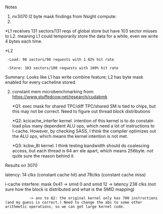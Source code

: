 Notes
1. nv3070 l2 byte mask findings from Nsight compute:
2. 
  *L1 receives 131 sectors/131 reqs of global store but have 103 sector misses to L2. meaning L1 could temporarily store the data for a while, even we write 4 bytes each time.
   
  *L2
  
     -Load: 98 sectors/98 requests with 1.02% hit rate
     
     -Store: 103 sectors/100 requests with 100% hit rate


Summary: Looks like L1 has write combine feature; L2 has byte mask enabled for every cacheline stored.

2. constant mem microbenchmarking from: https://www.stuffedcow.net/research/cudabmk

   *Q1: exec mask for shared TPC/diff TPC/shared SM  is tied to chips, but this may not be correct. Need to figure out thread block distributions

   *Q2: kcicache_interfer kernel. intention of this kernel is to do constatn load plus many dependent ALU ops, which need a lot of instructions to I-cache. However, by checking SASS, I think the compiler optimizes out the ALU ops, which means the kernel intention is not met.

   *Q3: kcbw_8t kernel. I think testing bandwidth should do coalescing access, but each thread is 64 arr ele apart, which means 256byte. not quite sure the reason behind it.

Results on 3070

   latency: 14 clks (constant cache hit) and 78clks (constant cache miss)
   
   i-cache interfere:  mask 0x41 -> smid 0 and smid 12 -> latency 238 clks  (not sure how the block is distributed and what is the SMID mapping) 
   
               -> ans to Q2: the original kernel only has 700 instructions (and my guess is correct.) Need to change the abs to some other arithmetic operations, so we can get large kernel code. 
               
